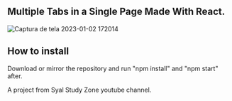 ## Multiple Tabs in a Single Page Made With React.
![Captura de tela 2023-01-02 172014](https://user-images.githubusercontent.com/68788167/210275404-1138548a-f9cb-447c-964c-55f2e257f52e.jpg)

## How to install
Download or mirror the repository and run "npm install" and "npm start" after.

A project from Syal Study Zone youtube channel.
